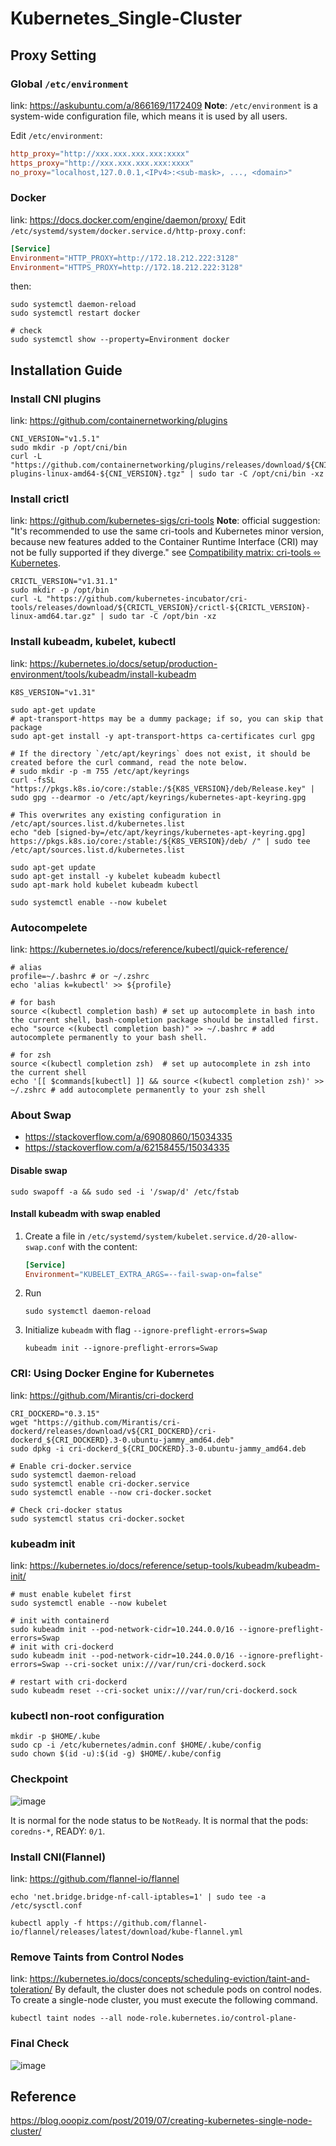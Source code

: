 # Kubernetes_Single-Cluster

## Proxy Setting

### Global `/etc/environment`

link: <https://askubuntu.com/a/866169/1172409>
**Note**: `/etc/environment` is a system-wide configuration file, which means it is used by all users.

Edit `/etc/environment`:

```conf
http_proxy="http://xxx.xxx.xxx.xxx:xxxx"
https_proxy="http://xxx.xxx.xxx.xxx:xxxx"
no_proxy="localhost,127.0.0.1,<IPv4>:<sub-mask>, ..., <domain>"
```

### Docker

link: <https://docs.docker.com/engine/daemon/proxy/>
Edit `/etc/systemd/system/docker.service.d/http-proxy.conf`:

```conf
[Service]
Environment="HTTP_PROXY=http://172.18.212.222:3128"
Environment="HTTPS_PROXY=http://172.18.212.222:3128"
```

then:

```shell
sudo systemctl daemon-reload
sudo systemctl restart docker

# check
sudo systemctl show --property=Environment docker
```

## Installation Guide

### Install CNI plugins

link: <https://github.com/containernetworking/plugins>

```shell
CNI_VERSION="v1.5.1"
sudo mkdir -p /opt/cni/bin
curl -L "https://github.com/containernetworking/plugins/releases/download/${CNI_VERSION}/cni-plugins-linux-amd64-${CNI_VERSION}.tgz" | sudo tar -C /opt/cni/bin -xz
```

### Install crictl

link: <https://github.com/kubernetes-sigs/cri-tools>
**Note**: official suggestion: "It's recommended to use the same cri-tools and Kubernetes minor version, because new features added to the Container Runtime Interface (CRI) may not be fully supported if they diverge." see [Compatibility matrix: cri-tools ⬄ Kubernetes](https://github.com/kubernetes-sigs/cri-tools?tab=readme-ov-file#compatibility-matrix-cri-tools--kubernetes).

```shell
CRICTL_VERSION="v1.31.1"
sudo mkdir -p /opt/bin
curl -L "https://github.com/kubernetes-incubator/cri-tools/releases/download/${CRICTL_VERSION}/crictl-${CRICTL_VERSION}-linux-amd64.tar.gz" | sudo tar -C /opt/bin -xz
```

### Install kubeadm, kubelet, kubectl

link: <https://kubernetes.io/docs/setup/production-environment/tools/kubeadm/install-kubeadm>

```shell
K8S_VERSION="v1.31"

sudo apt-get update
# apt-transport-https may be a dummy package; if so, you can skip that package
sudo apt-get install -y apt-transport-https ca-certificates curl gpg

# If the directory `/etc/apt/keyrings` does not exist, it should be created before the curl command, read the note below.
# sudo mkdir -p -m 755 /etc/apt/keyrings
curl -fsSL "https://pkgs.k8s.io/core:/stable:/${K8S_VERSION}/deb/Release.key" | sudo gpg --dearmor -o /etc/apt/keyrings/kubernetes-apt-keyring.gpg

# This overwrites any existing configuration in /etc/apt/sources.list.d/kubernetes.list
echo "deb [signed-by=/etc/apt/keyrings/kubernetes-apt-keyring.gpg] https://pkgs.k8s.io/core:/stable:/${K8S_VERSION}/deb/ /" | sudo tee /etc/apt/sources.list.d/kubernetes.list

sudo apt-get update
sudo apt-get install -y kubelet kubeadm kubectl
sudo apt-mark hold kubelet kubeadm kubectl

sudo systemctl enable --now kubelet
```

### Autocompelete

link: <https://kubernetes.io/docs/reference/kubectl/quick-reference/>

```shell
# alias
profile=~/.bashrc # or ~/.zshrc
echo 'alias k=kubectl' >> ${profile}

# for bash
source <(kubectl completion bash) # set up autocomplete in bash into the current shell, bash-completion package should be installed first.
echo "source <(kubectl completion bash)" >> ~/.bashrc # add autocomplete permanently to your bash shell.

# for zsh
source <(kubectl completion zsh)  # set up autocomplete in zsh into the current shell
echo '[[ $commands[kubectl] ]] && source <(kubectl completion zsh)' >> ~/.zshrc # add autocomplete permanently to your zsh shell
```

### About Swap

- <https://stackoverflow.com/a/69080860/15034335>
- <https://stackoverflow.com/a/62158455/15034335>

#### Disable swap

```shell
sudo swapoff -a && sudo sed -i '/swap/d' /etc/fstab
```

#### Install kubeadm with swap enabled

1. Create a file in `/etc/systemd/system/kubelet.service.d/20-allow-swap.conf` with the content:

   ```conf
   [Service]
   Environment="KUBELET_EXTRA_ARGS=--fail-swap-on=false"
   ```

2. Run

   ```shell
   sudo systemctl daemon-reload
   ```

3. Initialize `kubeadm` with flag `--ignore-preflight-errors=Swap`

   ```shell
   kubeadm init --ignore-preflight-errors=Swap
   ```

### CRI: Using Docker Engine for Kubernetes

link: <https://github.com/Mirantis/cri-dockerd>

```shell
CRI_DOCKERD="0.3.15"
wget "https://github.com/Mirantis/cri-dockerd/releases/download/v${CRI_DOCKERD}/cri-dockerd_${CRI_DOCKERD}.3-0.ubuntu-jammy_amd64.deb"
sudo dpkg -i cri-dockerd_${CRI_DOCKERD}.3-0.ubuntu-jammy_amd64.deb

# Enable cri-docker.service
sudo systemctl daemon-reload
sudo systemctl enable cri-docker.service
sudo systemctl enable --now cri-docker.socket

# Check cri-docker status
sudo systemctl status cri-docker.socket
```

### kubeadm init

link: <https://kubernetes.io/docs/reference/setup-tools/kubeadm/kubeadm-init/>

```shell
# must enable kubelet first
sudo systemctl enable --now kubelet

# init with containerd
sudo kubeadm init --pod-network-cidr=10.244.0.0/16 --ignore-preflight-errors=Swap
# init with cri-dockerd
sudo kubeadm init --pod-network-cidr=10.244.0.0/16 --ignore-preflight-errors=Swap --cri-socket unix:///var/run/cri-dockerd.sock

# restart with cri-dockerd
sudo kubeadm reset --cri-socket unix:///var/run/cri-dockerd.sock
```

### kubectl non-root configuration

```shell
mkdir -p $HOME/.kube
sudo cp -i /etc/kubernetes/admin.conf $HOME/.kube/config
sudo chown $(id -u):$(id -g) $HOME/.kube/config
```

### Checkpoint

![image](./images/kube_status.png)

It is normal for the node status to be `NotReady`.
It is normal that the pods: `coredns-*`, READY: `0/1`.

### Install CNI(Flannel)

link: <https://github.com/flannel-io/flannel>

```shell
echo 'net.bridge.bridge-nf-call-iptables=1' | sudo tee -a /etc/sysctl.conf

kubectl apply -f https://github.com/flannel-io/flannel/releases/latest/download/kube-flannel.yml
```

### Remove Taints from Control Nodes

link: <https://kubernetes.io/docs/concepts/scheduling-eviction/taint-and-toleration/>
By default, the cluster does not schedule pods on control nodes. To create a single-node cluster, you must execute the following command.

```shell
kubectl taint nodes --all node-role.kubernetes.io/control-plane-
```

### Final Check

![image](./images/final_kube_status.png)

## Reference

<https://blog.ooopiz.com/post/2019/07/creating-kubernetes-single-node-cluster/>
